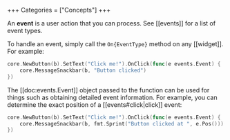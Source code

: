 +++
Categories = ["Concepts"]
+++

An **event** is a user action that you can process. See [[events]] for a list of event types.

To handle an event, simply call the `On{EventType}` method on any [[widget]]. For example:

```Go
core.NewButton(b).SetText("Click me!").OnClick(func(e events.Event) {
    core.MessageSnackbar(b, "Button clicked")
})
```

The [[doc:events.Event]] object passed to the function can be used for things such as obtaining detailed event information. For example, you can determine the exact position of a [[events#click|click]] event:

```Go
core.NewButton(b).SetText("Click me!").OnClick(func(e events.Event) {
    core.MessageSnackbar(b, fmt.Sprint("Button clicked at ", e.Pos()))
})
```
